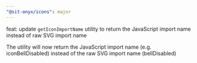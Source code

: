 ```yaml
---
"@sit-onyx/icons": major
---
```


feat: update `getIconImportName` utility to return the JavaScript import name instead of raw SVG import name

The utility will now return the JavaScript import name (e.g. iconBellDisabled) instead of the raw SVG import name (bellDisabled)

